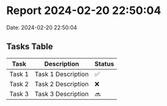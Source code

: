 

# Report 2024-02-20 22:50:04
Date: 2024-02-20 22:50:04
## Tasks Table
| Task | Description | Status |
|------|--------------|--------|
| Task 1 | Task 1 Description | ✅ |
| Task 2 | Task 2 Description | ❌ |
| Task 3 | Task 3 Description | 🔜 |

